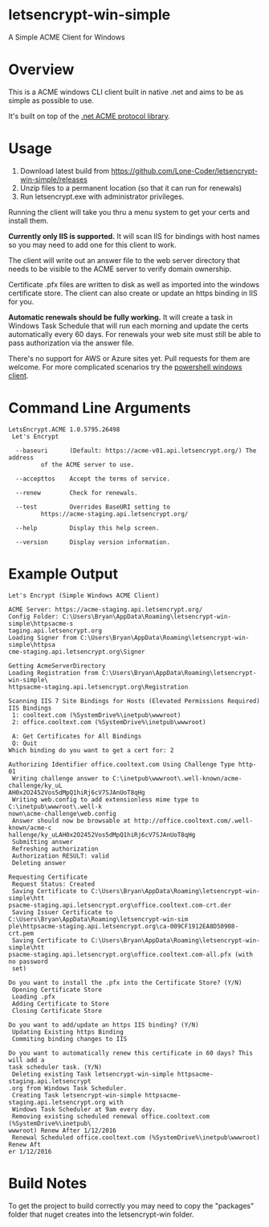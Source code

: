 # letsencrypt-win-simple
A Simple ACME Client for Windows

# Overview

This is a ACME windows CLI client built in native .net and aims to be as simple as possible to use.

It's built on top of the [.net ACME protocol library](https://github.com/ebekker/letsencrypt-win/).

# Usage

1. Download latest build from https://github.com/Lone-Coder/letsencrypt-win-simple/releases
2. Unzip files to a permanent location (so that it can run for renewals)
3. Run letsencrypt.exe with administrator privileges.

Running the client will take you thru a menu system to get your certs and install them.

**Currently only IIS is supported.** It will scan IIS for bindings with host names so you may need to add one for this client to work.

The client will write out an answer file to the web server directory that needs to be visible to the ACME server to verify domain ownership.

Certificate .pfx files are written to disk as well as imported into the windows certificate store. The client can also create or update an https binding in IIS for you.

**Automatic renewals should be fully working.** It will create a task in Windows Task Schedule that will run each morning and update the certs automatically every 60 days. For renewals your web site must still be able to pass authorization via the answer file.

There's no support for AWS or Azure sites yet. Pull requests for them are welcome. For more complicated scenarios try the [powershell windows client](https://github.com/ebekker/letsencrypt-win/wiki/Example-Usage).

# Command Line Arguments

	LetsEncrypt.ACME 1.0.5795.26498
	 Let's Encrypt

	  --baseuri      (Default: https://acme-v01.api.letsencrypt.org/) The address
			 of the ACME server to use.

	  --accepttos    Accept the terms of service.

	  --renew        Check for renewals.

	  --test         Overrides BaseURI setting to
			 https://acme-staging.api.letsencrypt.org/

	  --help         Display this help screen.

	  --version      Display version information.

# Example Output

	Let's Encrypt (Simple Windows ACME Client)

	ACME Server: https://acme-staging.api.letsencrypt.org/
	Config Folder: C:\Users\Bryan\AppData\Roaming\letsencrypt-win-simple\httpsacme-s
	taging.api.letsencrypt.org
	Loading Signer from C:\Users\Bryan\AppData\Roaming\letsencrypt-win-simple\httpsa
	cme-staging.api.letsencrypt.org\Signer

	Getting AcmeServerDirectory
	Loading Registration from C:\Users\Bryan\AppData\Roaming\letsencrypt-win-simple\
	httpsacme-staging.api.letsencrypt.org\Registration

	Scanning IIS 7 Site Bindings for Hosts (Elevated Permissions Required)
	IIS Bindings
	 1: cooltext.com (%SystemDrive%\inetpub\wwwroot)
	 2: office.cooltext.com (%SystemDrive%\inetpub\wwwroot)

	 A: Get Certificates for All Bindings
	 Q: Quit
	Which binding do you want to get a cert for: 2

	Authorizing Identifier office.cooltext.com Using Challenge Type http-01
	 Writing challenge answer to C:\inetpub\wwwroot\.well-known/acme-challenge/ky_uL
	AH0x2O2452Vos5dMpQ1hiRj6cV7SJAnUoT8qHg
	 Writing web.config to add extensionless mime type to C:\inetpub\wwwroot\.well-k
	nown\acme-challenge\web.config
	 Answer should now be browsable at http://office.cooltext.com/.well-known/acme-c
	hallenge/ky_uLAH0x2O2452Vos5dMpQ1hiRj6cV7SJAnUoT8qHg
	 Submitting answer
	 Refreshing authorization
	 Authorization RESULT: valid
	 Deleting answer

	Requesting Certificate
	 Request Status: Created
	 Saving Certificate to C:\Users\Bryan\AppData\Roaming\letsencrypt-win-simple\htt
	psacme-staging.api.letsencrypt.org\office.cooltext.com-crt.der
	 Saving Issuer Certificate to C:\Users\Bryan\AppData\Roaming\letsencrypt-win-sim
	ple\httpsacme-staging.api.letsencrypt.org\ca-009CF1912EA8D50908-crt.pem
	 Saving Certificate to C:\Users\Bryan\AppData\Roaming\letsencrypt-win-simple\htt
	psacme-staging.api.letsencrypt.org\office.cooltext.com-all.pfx (with no password
	 set)

	Do you want to install the .pfx into the Certificate Store? (Y/N)
	 Opening Certificate Store
	 Loading .pfx
	 Adding Certificate to Store
	 Closing Certificate Store

	Do you want to add/update an https IIS binding? (Y/N)
	 Updating Existing https Binding
	 Commiting binding changes to IIS

	Do you want to automatically renew this certificate in 60 days? This will add a
	task scheduler task. (Y/N)
	 Deleting existing Task letsencrypt-win-simple httpsacme-staging.api.letsencrypt
	.org from Windows Task Scheduler.
	 Creating Task letsencrypt-win-simple httpsacme-staging.api.letsencrypt.org with
	 Windows Task Scheduler at 9am every day.
	 Removing existing scheduled renewal office.cooltext.com (%SystemDrive%\inetpub\
	wwwroot) Renew After 1/12/2016
	 Renewal Scheduled office.cooltext.com (%SystemDrive%\inetpub\wwwroot) Renew Aft
	er 1/12/2016

# Build Notes

To get the project to build correctly you may need to copy the "packages" folder that nuget creates into the letsencrypt-win folder.
